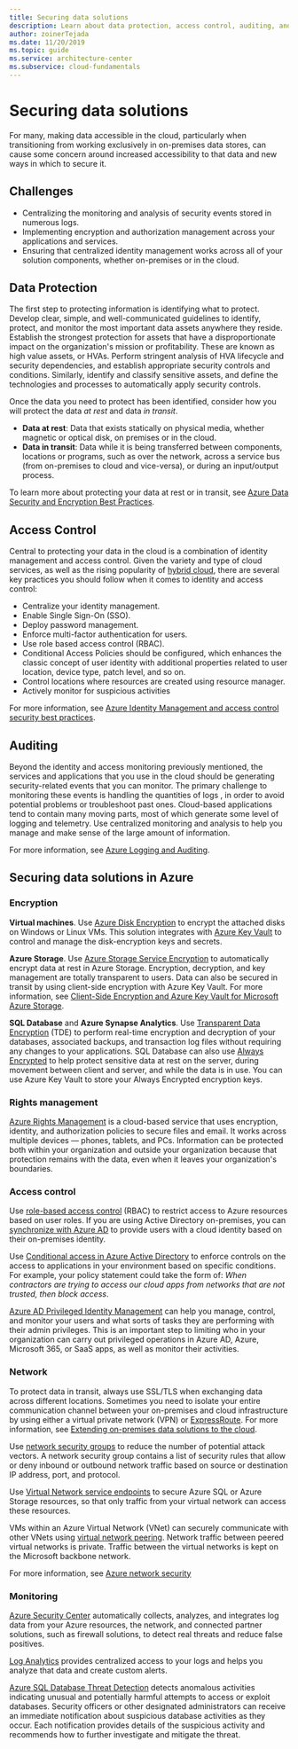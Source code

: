 ```yaml
---
title: Securing data solutions
description: Learn about data protection, access control, auditing, and Azure services and tools that help you secure data assets.
author: zoinerTejada
ms.date: 11/20/2019
ms.topic: guide
ms.service: architecture-center
ms.subservice: cloud-fundamentals
---
```


# Securing data solutions

For many, making data accessible in the cloud, particularly when transitioning from working exclusively in on-premises data stores, can cause some concern around increased accessibility to that data and new ways in which to secure it.

## Challenges

- Centralizing the monitoring and analysis of security events stored in numerous logs.
- Implementing encryption and authorization management across your applications and services.
- Ensuring that centralized identity management works across all of your solution components, whether on-premises or in the cloud.

## Data Protection

The first step to protecting information is identifying what to protect. Develop clear, simple, and well-communicated guidelines to identify, protect, and monitor the most important data assets anywhere they reside. Establish the strongest protection for assets that have a disproportionate impact on the organization's mission or profitability. These are known as high value assets, or HVAs. Perform stringent analysis of HVA lifecycle and security dependencies, and establish appropriate security controls and conditions. Similarly, identify and classify sensitive assets, and define the technologies and processes to automatically apply security controls.

Once the data you need to protect has been identified, consider how you will protect the data *at rest* and data *in transit*.

- **Data at rest**: Data that exists statically on physical media, whether magnetic or optical disk, on premises or in the cloud.
- **Data in transit**: Data while it is being transferred between components, locations or programs, such as over the network, across a service bus (from on-premises to cloud and vice-versa), or during an input/output process.

To learn more about protecting your data at rest or in transit, see [Azure Data Security and Encryption Best Practices](/azure/security/azure-security-data-encryption-best-practices).

## Access Control

Central to protecting your data in the cloud is a combination of identity management and access control. Given the variety and type of cloud services, as well as the rising popularity of [hybrid cloud](../scenarios/hybrid-on-premises-and-cloud.md), there are several key practices you should follow when it comes to identity and access control:

- Centralize your identity management.
- Enable Single Sign-On (SSO).
- Deploy password management.
- Enforce multi-factor authentication for users.
- Use role based access control (RBAC).
- Conditional Access Policies should be configured, which enhances the classic concept of user identity with additional properties related to user location, device type, patch level, and so on.
- Control locations where resources are created using resource manager.
- Actively monitor for suspicious activities

For more information, see [Azure Identity Management and access control security best practices](/azure/security/azure-security-identity-management-best-practices).

## Auditing

Beyond the identity and access monitoring previously mentioned, the services and applications that you use in the cloud should be generating security-related events that you can monitor. The primary challenge to monitoring these events is handling the quantities of logs , in order to avoid potential problems or troubleshoot past ones. Cloud-based applications tend to contain many moving parts, most of which generate some level of logging and telemetry. Use centralized monitoring and analysis to help you manage and make sense of the large amount of information.

For more information, see [Azure Logging and Auditing](/azure/security/azure-log-audit).

## Securing data solutions in Azure

### Encryption

**Virtual machines**. Use [Azure Disk Encryption](/azure/security/fundamentals/azure-disk-encryption-vms-vmss) to encrypt the attached disks on Windows or Linux VMs. This solution integrates with [Azure Key Vault](/azure/key-vault/) to control and manage the disk-encryption keys and secrets.

**Azure Storage**. Use [Azure Storage Service Encryption](/azure/storage/common/storage-service-encryption) to automatically encrypt data at rest in Azure Storage. Encryption, decryption, and key management are totally transparent to users. Data can also be secured in transit by using client-side encryption with Azure Key Vault. For more information, see [Client-Side Encryption and Azure Key Vault for Microsoft Azure Storage](/azure/storage/common/storage-client-side-encryption).

**SQL Database** and **Azure Synapse Analytics**. Use [Transparent Data Encryption](/sql/relational-databases/security/encryption/transparent-data-encryption-azure-sql) (TDE)  to perform real-time encryption and decryption of your databases, associated backups, and transaction log files without requiring any changes to your applications. SQL Database can also use [Always Encrypted](/azure/sql-database/sql-database-always-encrypted-azure-key-vault) to help protect sensitive data at rest on the server, during movement between client and server, and while the data is in use. You can use Azure Key Vault to store your Always Encrypted encryption keys.

### Rights management

[Azure Rights Management](/information-protection/understand-explore/what-is-azure-rms) is a cloud-based service that uses encryption, identity, and authorization policies to secure files and email. It works across multiple devices &mdash; phones, tablets, and PCs. Information can be protected both within your organization and outside your organization because that protection remains with the data, even when it leaves your organization's boundaries.

### Access control

Use [role-based access control](/azure/active-directory/role-based-access-control-what-is) (RBAC) to restrict access to Azure resources based on user roles. If you are using Active Directory on-premises, you can [synchronize with Azure AD](/azure/active-directory/active-directory-hybrid-identity-design-considerations-directory-sync-requirements) to provide users with a cloud identity based on their on-premises identity.

Use [Conditional access in Azure Active Directory](/azure/active-directory/active-directory-conditional-access-azure-portal) to enforce controls on the access to applications in your environment based on specific conditions. For example, your policy statement could take the form of: _When contractors are trying to access our cloud apps from networks that are not trusted, then block access_.

[Azure AD Privileged Identity Management](/azure/active-directory/active-directory-privileged-identity-management-configure) can help you manage, control, and monitor your users and what sorts of tasks they are performing with their admin privileges. This is an important step to limiting who in your organization can carry out privileged operations in Azure AD, Azure, Microsoft 365, or SaaS apps, as well as monitor their activities.

### Network

To protect data in transit, always use SSL/TLS when exchanging data across different locations. Sometimes you need to isolate your entire communication channel between your on-premises and cloud infrastructure by using either a virtual private network (VPN) or [ExpressRoute](/azure/expressroute/). For more information, see [Extending on-premises data solutions to the cloud](../scenarios/hybrid-on-premises-and-cloud.md).

Use [network security groups](/azure/virtual-network/virtual-networks-nsg) to reduce the number of potential attack vectors. A network security group contains a list of security rules that allow or deny inbound or outbound network traffic based on source or destination IP address, port, and protocol.

Use [Virtual Network service endpoints](/azure/virtual-network/virtual-network-service-endpoints-overview) to secure Azure SQL or Azure Storage resources, so that only traffic from your virtual network can access these resources.

VMs within an Azure Virtual Network (VNet) can securely communicate with other VNets using [virtual network peering](/azure/virtual-network/virtual-network-peering-overview). Network traffic between peered virtual networks is private. Traffic between the virtual networks is kept on the Microsoft backbone network.

For more information, see [Azure network security](/azure/security/azure-network-security)

### Monitoring

[Azure Security Center](/azure/security-center/security-center-intro) automatically collects, analyzes, and integrates log data from your Azure resources, the network, and connected partner solutions, such as firewall solutions, to detect real threats and reduce false positives.

[Log Analytics](/azure/log-analytics/log-analytics-overview) provides centralized access to your logs and helps you analyze that data and create custom alerts.

[Azure SQL Database Threat Detection](/azure/sql-database/sql-database-threat-detection) detects anomalous activities indicating unusual and potentially harmful attempts to access or exploit databases. Security officers or other designated administrators can receive an immediate notification about suspicious database activities as they occur. Each notification provides details of the suspicious activity and recommends how to further investigate and mitigate the threat.